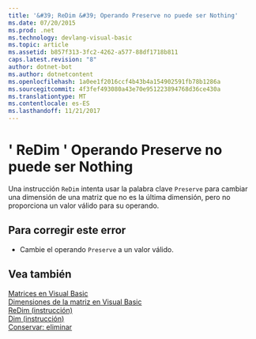 ```yaml
---
title: '&#39; ReDim &#39; Operando Preserve no puede ser Nothing'
ms.date: 07/20/2015
ms.prod: .net
ms.technology: devlang-visual-basic
ms.topic: article
ms.assetid: b857f313-3fc2-4262-a577-88df1718b811
caps.latest.revision: "8"
author: dotnet-bot
ms.author: dotnetcontent
ms.openlocfilehash: 1a0ee1f2016ccf4b43b4a154902591fb78b1286a
ms.sourcegitcommit: 4f3fef493080a43e70e951223894768d36ce430a
ms.translationtype: MT
ms.contentlocale: es-ES
ms.lasthandoff: 11/21/2017
---
```

# <a name="39redim39-preserve-operand-cannot-be-nothing"></a>&#39; ReDim &#39; Operando Preserve no puede ser Nothing
Una instrucción `ReDim` intenta usar la palabra clave `Preserve` para cambiar una dimensión de una matriz que no es la última dimensión, pero no proporciona un valor válido para su operando.  
  
## <a name="to-correct-this-error"></a>Para corregir este error  
  
-   Cambie el operando `Preserve` a un valor válido.  
  
## <a name="see-also"></a>Vea también  
 [Matrices en Visual Basic](~/docs/visual-basic/programming-guide/language-features/arrays/index.md)  
 [Dimensiones de la matriz en Visual Basic](~/docs/visual-basic/programming-guide/language-features/arrays/array-dimensions.md)  
 [ReDim (instrucción)](../../visual-basic/language-reference/statements/redim-statement.md)  
 [Dim (instrucción)](../../visual-basic/language-reference/statements/dim-statement.md)  
 [Conservar: eliminar](http://msdn.microsoft.com/en-us/91badeab-b4e0-48b6-92c9-9f0c8f995d81)
